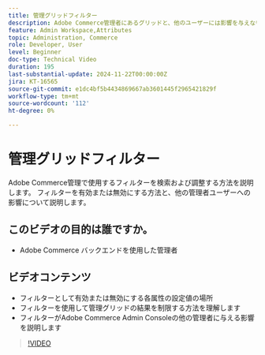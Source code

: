 ```yaml
---
title: 管理グリッドフィルター
description: Adobe Commerce管理者にあるグリッドと、他のユーザーには影響を与えない管理者ユーザーごとに一意のフィルターについて説明します。
feature: Admin Workspace,Attributes
topic: Administration, Commerce
role: Developer, User
level: Beginner
doc-type: Technical Video
duration: 195
last-substantial-update: 2024-11-22T00:00:00Z
jira: KT-16565
source-git-commit: e1dc4bf5b4434869667ab3601445f2965421829f
workflow-type: tm+mt
source-wordcount: '112'
ht-degree: 0%

---
```



# 管理グリッドフィルター

Adobe Commerce管理で使用するフィルターを検索および調整する方法を説明します。 フィルターを有効または無効にする方法と、他の管理者ユーザーへの影響について説明します。

## このビデオの目的は誰ですか。

* Adobe Commerce バックエンドを使用した管理者

## ビデオコンテンツ

* フィルターとして有効または無効にする各属性の設定値の場所
* フィルターを使用して管理グリッドの結果を制限する方法を理解します
* フィルターがAdobe Commerce Admin Consoleの他の管理者に与える影響を説明します

>[!VIDEO](https://video.tv.adobe.com/v/3440382?learn=on)
